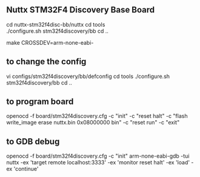 Nuttx STM32F4 Discovery Base Board
-------------

  cd nuttx-stm32f4disc-bb/nuttx
  cd tools  
  ./configure.sh stm32f4discovery/bb
  cd ..


  make CROSSDEV=arm-none-eabi-


to change the config
--------------------

  vi configs/stm32f4discovery/bb/defconfig
  cd tools
  ./configure.sh stm32f4discovery/bb
  cd ..


to program board
------------

  openocd -f board/stm32f4discovery.cfg -c "init" -c "reset halt" -c "flash write_image erase nuttx.bin 0x08000000 bin" -c "reset run" -c "exit"


to GDB debug
-------

  openocd -f board/stm32f4discovery.cfg -c "init"
  arm-none-eabi-gdb -tui nuttx -ex 'target remote localhost:3333' -ex 'monitor reset halt' -ex 'load'  -ex 'continue'


